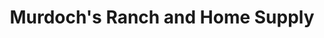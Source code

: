 ---
title: "Murdoch's Ranch and Home Supply"
url: /fort-collins/murdochs-ranch-and-home-supply/
shop: Dorfladen
---